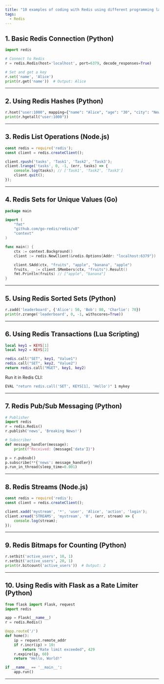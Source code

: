 ```yaml
---
title: "10 examples of coding with Redis using different programming languages and Redis functionalities"
tags:
  - Redis
---
```


## 1. **Basic Redis Connection (Python)**
```python
import redis

# Connect to Redis
r = redis.Redis(host='localhost', port=6379, decode_responses=True)

# Set and get a key
r.set('name', 'Alice')
print(r.get('name'))  # Output: Alice
```

---

## 2. **Using Redis Hashes (Python)**
```python
r.hset("user:1000", mapping={"name": "Alice", "age": "30", "city": "New York"})
print(r.hgetall("user:1000"))
```

---

## 3. **Redis List Operations (Node.js)**
```javascript
const redis = require('redis');
const client = redis.createClient();

client.rpush('tasks', 'Task1', 'Task2', 'Task3');
client.lrange('tasks', 0, -1, (err, tasks) => {
    console.log(tasks); // ['Task1', 'Task2', 'Task3']
    client.quit();
});
```

---

## 4. **Redis Sets for Unique Values (Go)**
```go
package main

import (
	"fmt"
	"github.com/go-redis/redis/v8"
	"context"
)

func main() {
	ctx := context.Background()
	client := redis.NewClient(&redis.Options{Addr: "localhost:6379"})

	client.SAdd(ctx, "fruits", "apple", "banana", "apple")
	fruits, _ := client.SMembers(ctx, "fruits").Result()
	fmt.Println(fruits) // ["apple", "banana"]
}
```

---

## 5. **Using Redis Sorted Sets (Python)**
```python
r.zadd('leaderboard', {'Alice': 50, 'Bob': 80, 'Charlie': 70})
print(r.zrange('leaderboard', 0, -1, withscores=True))
```

---

## 6. **Using Redis Transactions (Lua Scripting)**
```lua
local key1 = KEYS[1]
local key2 = KEYS[2]

redis.call("SET", key1, "Value1")
redis.call("SET", key2, "Value2")
return redis.call("MGET", key1, key2)
```
Run it in Redis CLI:
```sh
EVAL "return redis.call('SET', KEYS[1], 'Hello')" 1 mykey
```

---

## 7. **Redis Pub/Sub Messaging (Python)**
```python
# Publisher
import redis
r = redis.Redis()
r.publish('news', 'Breaking News!')

# Subscriber
def message_handler(message):
    print(f"Received: {message['data']}")

p = r.pubsub()
p.subscribe(**{'news': message_handler})
p.run_in_thread(sleep_time=0.001)
```

---

## 8. **Redis Streams (Node.js)**
```javascript
const redis = require('redis');
const client = redis.createClient();

client.xadd('mystream', '*', 'user', 'Alice', 'action', 'login');
client.xread('STREAMS', 'mystream', '0', (err, stream) => {
    console.log(stream);
});
```

---

## 9. **Redis Bitmaps for Counting (Python)**
```python
r.setbit('active_users', 10, 1)
r.setbit('active_users', 20, 1)
print(r.bitcount('active_users'))  # Output: 2
```

---

## 10. **Using Redis with Flask as a Rate Limiter (Python)**
```python
from flask import Flask, request
import redis

app = Flask(__name__)
r = redis.Redis()

@app.route('/')
def home():
    ip = request.remote_addr
    if r.incr(ip) > 10:
        return "Rate limit exceeded", 429
    r.expire(ip, 60)
    return "Hello, World!"

if __name__ == '__main__':
    app.run()
```

---
